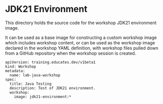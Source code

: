 JDK21 Environment
=================

This directory holds the source code for the workshop JDK21 environment image.

It can be used as a base image for constructing a custom workshop image which
includes workshop content, or can be used as the workshop image declared in the
workshop YAML definition, with workshop files pulled down from a GitHub
repository when the workshop session is created.

```
apiVersion: training.educates.dev/v1beta1
kind: Workshop
metadata:
  name: lab-java-workshop
spec:
  title: Java Testing
  description: Test of JDK21 environment.
  workshop:
    image: jdk21-environment:*
```
